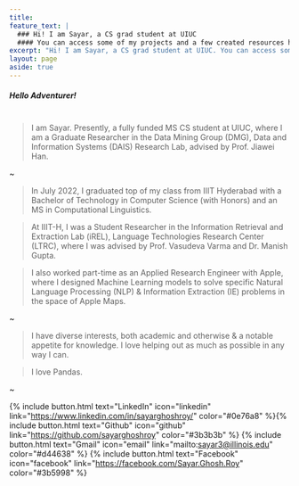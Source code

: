 ```yaml
---
title: 
feature_text: |
  ### Hi! I am Sayar, a CS grad student at UIUC
  #### You can access some of my projects and a few created resources here
excerpt: "Hi! I am Sayar, a CS grad student at UIUC. You can access some of my projects and a few created resources here."
layout: page
aside: true
---
```


##### Hello Adventurer! <br><br>

> I am Sayar. Presently, a fully funded MS CS student at UIUC, where I am a Graduate Researcher in the Data Mining Group (DMG), Data and Information Systems (DAIS) Research Lab, advised by Prof. Jiawei Han.

~

> In July 2022, I graduated top of my class from IIIT Hyderabad with a Bachelor of Technology in Computer Science (with Honors) and an MS in Computational Linguistics.

> At IIIT-H, I was a Student Researcher in the Information Retrieval and Extraction Lab (iREL), Language Technologies Research Center (LTRC), where I was advised by Prof. Vasudeva Varma and Dr. Manish Gupta.

> I also worked part-time as an Applied Research Engineer with Apple, where I designed Machine Learning models to solve specific Natural Language Processing (NLP) & Information Extraction (IE) problems in the space of Apple Maps.

~

> I have diverse interests, both academic and otherwise & a notable appetite for knowledge. I love helping out as much as possible in any way I can.

> I love Pandas.

~

{% include button.html text="LinkedIn" icon="linkedin" link="https://www.linkedin.com/in/sayarghoshroy/" color="#0e76a8" %}{% include button.html text="Github" icon="github" link="https://github.com/sayarghoshroy" color="#3b3b3b" %} {% include button.html text="Gmail" icon="email" link="mailto:sayar3@illinois.edu" color="#d44638" %} {% include button.html text="Facebook" icon="facebook" link="https://facebook.com/Sayar.Ghosh.Roy" color="#3b5998" %}

